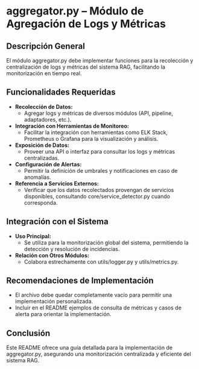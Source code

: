 # aggregator.py – Módulo de Agregación de Logs y Métricas

## Descripción General
El módulo aggregator.py debe implementar funciones para la recolección y centralización de logs y métricas del sistema RAG, facilitando la monitorización en tiempo real.

## Funcionalidades Requeridas
- **Recolección de Datos:**  
  - Agregar logs y métricas de diversos módulos (API, pipeline, adaptadores, etc.).
- **Integración con Herramientas de Monitoreo:**  
  - Facilitar la integración con herramientas como ELK Stack, Prometheus o Grafana para la visualización y análisis.
- **Exposición de Datos:**  
  - Proveer una API o interfaz para consultar los logs y métricas centralizadas.
- **Configuración de Alertas:**  
  - Permitir la definición de umbrales y notificaciones en caso de anomalías.
- **Referencia a Servicios Externos:**  
  - Verificar que los datos recolectados provengan de servicios disponibles, consultando core/service_detector.py cuando corresponda.

## Integración con el Sistema
- **Uso Principal:**  
  - Se utiliza para la monitorización global del sistema, permitiendo la detección y resolución de incidencias.
- **Relación con Otros Módulos:**  
  - Colabora estrechamente con utils/logger.py y utils/metrics.py.

## Recomendaciones de Implementación
- El archivo debe quedar completamente vacío para permitir una implementación personalizada.
- Incluir en el README ejemplos de consulta de métricas y casos de alerta para orientar la implementación.

## Conclusión
Este README ofrece una guía detallada para la implementación de aggregator.py, asegurando una monitorización centralizada y eficiente del sistema RAG.
